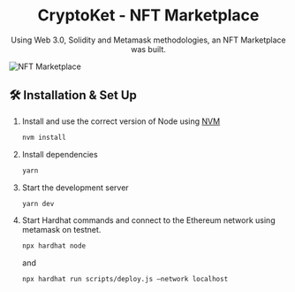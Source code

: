 <h1 align="center">
  CryptoKet - NFT Marketplace
</h1>
<p align="center">
  Using Web 3.0, Solidity and Metamask methodologies, an NFT Marketplace was built.
</p>

![NFT Marketplace](https://i.ibb.co/K2FjvH3/Home.png)

## 🛠 Installation & Set Up

1. Install and use the correct version of Node using [NVM](https://github.com/nvm-sh/nvm)

   ```sh
   nvm install
   ```

2. Install dependencies

   ```sh
   yarn
   ```

3. Start the development server

   ```sh
   yarn dev
   ```

4. Start Hardhat commands and connect to the Ethereum network using metamask on testnet.

   ```sh
   npx hardhat node
   ```

   and

   ```sh
   npx hardhat run scripts/deploy.js —network localhost
   ```
